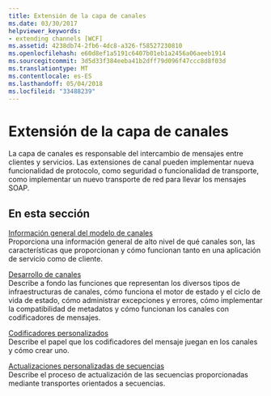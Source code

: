 ```yaml
---
title: Extensión de la capa de canales
ms.date: 03/30/2017
helpviewer_keywords:
- extending channels [WCF]
ms.assetid: 4238db74-2fb6-4dc8-a326-f58527230810
ms.openlocfilehash: e60d8ef1a5191c6407b01eb1a2456a06aeeb1914
ms.sourcegitcommit: 3d5d33f384eeba41b2dff79d096f47ccc8d8f03d
ms.translationtype: MT
ms.contentlocale: es-ES
ms.lasthandoff: 05/04/2018
ms.locfileid: "33488239"
---
```

# <a name="extending-the-channel-layer"></a>Extensión de la capa de canales
La capa de canales es responsable del intercambio de mensajes entre clientes y servicios. Las extensiones de canal pueden implementar nueva funcionalidad de protocolo, como seguridad o funcionalidad de transporte, como implementar un nuevo transporte de red para llevar los mensajes SOAP.  
  
## <a name="in-this-section"></a>En esta sección  
 [Información general del modelo de canales](../../../../docs/framework/wcf/extending/channel-model-overview.md)  
 Proporciona una información general de alto nivel de qué canales son, las características que proporcionan y cómo funcionan tanto en una aplicación de servicio como de cliente.  
  
 [Desarrollo de canales](../../../../docs/framework/wcf/extending/developing-channels.md)  
 Describe a fondo las funciones que representan los diversos tipos de infraestructuras de canales, cómo funciona el motor de estado y el ciclo de vida de estado, cómo administrar excepciones y errores, cómo implementar la compatibilidad de metadatos y cómo funcionan los canales con codificadores de mensajes.  
  
 [Codificadores personalizados](../../../../docs/framework/wcf/extending/custom-encoders.md)  
 Describe el papel que los codificadores del mensaje juegan en los canales y cómo crear uno.  
  
 [Actualizaciones personalizadas de secuencias](../../../../docs/framework/wcf/extending/custom-stream-upgrades.md)  
 Describe el proceso de actualización de las secuencias proporcionadas mediante transportes orientados a secuencias.
